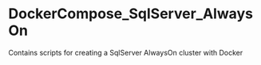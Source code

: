 # DockerCompose_SqlServer_AlwaysOn
Contains scripts for creating a SqlServer AlwaysOn cluster with Docker
